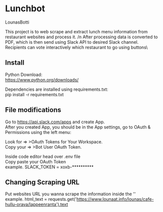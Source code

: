# Lunchbot
LounasBotti

This project is to web scrape and extract lunch menu information from restaurant websites and process it. /n After processing data is converted to PDF, which is then send using Slack API to desired Slack channel. Recipients can vote interactively which restaurant to go using buttons\

## Install
Python Download:\
https://www.python.org/downloads/

Dependencies are installed using requirements.txt:\
pip install -r requirements.txt

## File modifications
Go to https://api.slack.com/apps and create App.\
After you created App, you should be in the App settings, go to OAuth & Permissions using the left menu:

Look for => >OAuth Tokens for Your Workspace.\
Copy your => >Bot User OAuth Token.

Inside code editor head over .env file\
Copy paste your OAuth Token\
example. SLACK_TOKEN = xoxb-**********

## Changing Scraping URL
Put websites URL you wanna scrape the information inside the ''\
example. html_text = requests.get('https://www.lounaat.info/lounas/cafe-hullu-orava/lappeenranta').text
